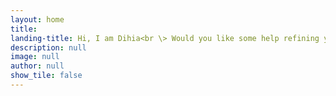 ```yaml
---
layout: home
title: 
landing-title: Hi, I am Dihia<br \> Would you like some help refining your written content to perfection?
description: null
image: null
author: null
show_tile: false
---
```

